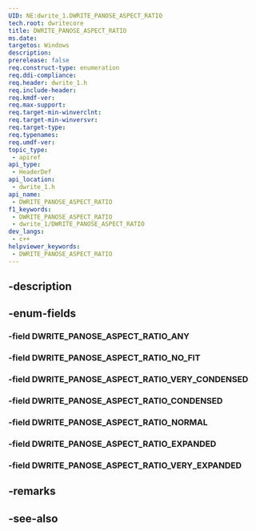 ```yaml
---
UID: NE:dwrite_1.DWRITE_PANOSE_ASPECT_RATIO
tech.root: dwritecore
title: DWRITE_PANOSE_ASPECT_RATIO
ms.date: 
targetos: Windows
description: 
prerelease: false
req.construct-type: enumeration
req.ddi-compliance: 
req.header: dwrite_1.h
req.include-header: 
req.kmdf-ver: 
req.max-support: 
req.target-min-winverclnt: 
req.target-min-winversvr: 
req.target-type: 
req.typenames: 
req.umdf-ver: 
topic_type:
 - apiref
api_type:
 - HeaderDef
api_location:
 - dwrite_1.h
api_name:
 - DWRITE_PANOSE_ASPECT_RATIO
f1_keywords:
 - DWRITE_PANOSE_ASPECT_RATIO
 - dwrite_1/DWRITE_PANOSE_ASPECT_RATIO
dev_langs:
 - c++
helpviewer_keywords:
 - DWRITE_PANOSE_ASPECT_RATIO
---
```


## -description

## -enum-fields

### -field DWRITE_PANOSE_ASPECT_RATIO_ANY

### -field DWRITE_PANOSE_ASPECT_RATIO_NO_FIT

### -field DWRITE_PANOSE_ASPECT_RATIO_VERY_CONDENSED

### -field DWRITE_PANOSE_ASPECT_RATIO_CONDENSED

### -field DWRITE_PANOSE_ASPECT_RATIO_NORMAL

### -field DWRITE_PANOSE_ASPECT_RATIO_EXPANDED

### -field DWRITE_PANOSE_ASPECT_RATIO_VERY_EXPANDED

## -remarks

## -see-also

